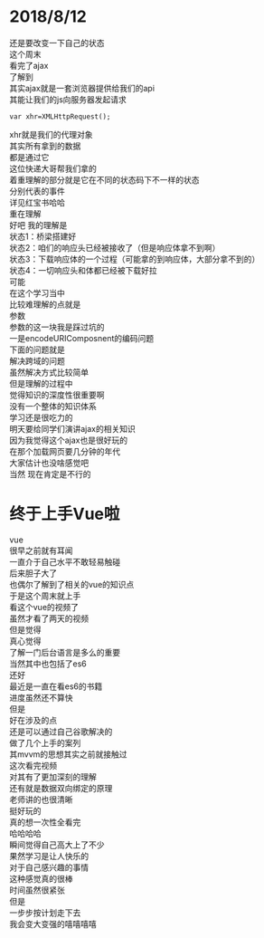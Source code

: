 2018/8/12
======
还是要改变一下自己的状态  
这个周末  
看完了ajax   
了解到  
其实ajax就是一套浏览器提供给我们的api   
其能让我们的js向服务器发起请求  
```
var xhr=XMLHttpRequest();
```
xhr就是我们的代理对象  
其实所有拿到的数据  
都是通过它  
这位快递大哥帮我们拿的   
着重理解的部分就是它在不同的状态码下不一样的状态   
分别代表的事件  
详见红宝书哈哈  
重在理解   
好吧  我的理解是  
状态1：桥梁搭建好  
状态2：咱们的响应头已经被接收了（但是响应体拿不到啊）   
状态3：下载响应体的一个过程（可能拿的到响应体，大部分拿不到的）  
状态4：一切响应头和体都已经被下载好拉   
可能   
在这个学习当中   
比较难理解的点就是   
参数   
参数的这一块我是踩过坑的   
一是encodeURIComposnent的编码问题  
下面的问题就是   
解决跨域的问题  
虽然解决方式比较简单  
但是理解的过程中   
觉得知识的深度性很重要啊  
没有一个整体的知识体系  
学习还是很吃力的  
明天要给同学们演讲ajax的相关知识   
因为我觉得这个ajax也是很好玩的   
在那个加载网页要几分钟的年代   
大家估计也没啥感觉吧  
当然 
现在肯定是不行的  


终于上手Vue啦
====
vue   
很早之前就有耳闻  
一直介于自己水平不敢轻易触碰  
后来胆子大了  
也偶尔了解到了相关的vue的知识点   
于是这个周末就上手  
看这个vue的视频了  
虽然才看了两天的视频   
但是觉得  
真心觉得  
了解一门后台语言是多么的重要  
当然其中也包括了es6  
还好  
最近是一直在看es6的书籍   
进度虽然还不算快  
但是   
好在涉及的点  
还是可以通过自己谷歌解决的   
做了几个上手的案列  
其mvvm的思想其实之前就接触过  
这次看完视频  
对其有了更加深刻的理解  
还有就是数据双向绑定的原理  
老师讲的也很清晰   
挺好玩的  
真的想一次性全看完  
哈哈哈哈   
瞬间觉得自己高大上了不少  
果然学习是让人快乐的   
对于自己感兴趣的事情   
这种感觉真的很棒  
时间虽然很紧张   
但是   
一步步按计划走下去  
我会变大变强的嘻嘻嘻嘻   

